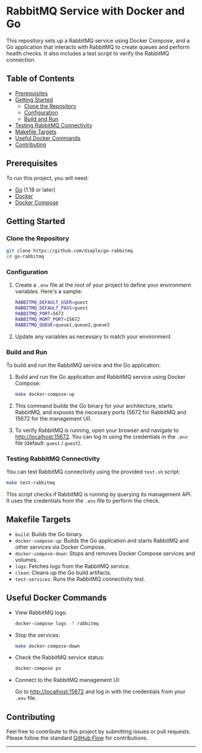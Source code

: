 # RabbitMQ Service with Docker and Go

This repository sets up a RabbitMQ service using Docker Compose, and a Go application that interacts with RabbitMQ to create queues and perform health checks. It also includes a test script to verify the RabbitMQ connection.

## Table of Contents
- [Prerequisites](#prerequisites)
- [Getting Started](#getting-started)
  - [Clone the Repository](#clone-the-repository)
  - [Configuration](#configuration)
  - [Build and Run](#build-and-run)
- [Testing RabbitMQ Connectivity](#testing-rabbitmq-connectivity)
- [Makefile Targets](#makefile-targets)
- [Useful Docker Commands](#useful-docker-commands)
- [Contributing](#contributing)

## Prerequisites

To run this project, you will need:

- [Go](https://golang.org/doc/install) (1.18 or later)
- [Docker](https://docs.docker.com/get-docker/)
- [Docker Compose](https://docs.docker.com/compose/install/)

## Getting Started

### Clone the Repository

```bash
git clone https://github.com/dieple/go-rabbitmq
cd go-rabbitmq
```

### Configuration

1. Create a `.env` file at the root of your project to define your environment variables. Here's a sample:

    ```bash
    RABBITMQ_DEFAULT_USER=guest
    RABBITMQ_DEFAULT_PASS=guest
    RABBITMQ_PORT=5672
    RABBITMQ_MGMT_PORT=15672
    RABBITMQ_QUEUE=queue1,queue2,queue3
    ```

2. Update any variables as necessary to match your environment.

### Build and Run

To build and run the RabbitMQ service and the Go application:

1. Build and run the Go application and RabbitMQ service using Docker Compose:

    ```bash
    make docker-compose-up
    ```

2. This command builds the Go binary for your architecture, starts RabbitMQ, and exposes the necessary ports (5672 for RabbitMQ and 15672 for the management UI).

3. To verify RabbitMQ is running, open your browser and navigate to [http://localhost:15672](http://localhost:15672). You can log in using the credentials in the `.env` file (default: `guest` / `guest`).

### Testing RabbitMQ Connectivity

You can test RabbitMQ connectivity using the provided `test.sh` script:

```bash
make test-rabbitmq
```

This script checks if RabbitMQ is running by querying its management API. It uses the credentials from the `.env` file to perform the check.

## Makefile Targets

- `build`: Builds the Go binary.
- `docker-compose-up`: Builds the Go application and starts RabbitMQ and other services via Docker Compose.
- `docker-compose-down`: Stops and removes Docker Compose services and volumes.
- `logs`: Fetches logs from the RabbitMQ service.
- `clean`: Cleans up the Go build artifacts.
- `test-services`: Runs the RabbitMQ connectivity test.

## Useful Docker Commands

- View RabbitMQ logs:

    ```bash
    docker-compose logs -f rabbitmq
    ```

- Stop the services:

    ```bash
    make docker-compose-down
    ```

- Check the RabbitMQ service status:

    ```bash
    docker-compose ps
    ```

- Connect to the RabbitMQ management UI:

    Go to [http://localhost:15672](http://localhost:15672) and log in with the credentials from your `.env` file.

## Contributing

Feel free to contribute to this project by submitting issues or pull requests. Please follow the standard [GitHub Flow](https://guides.github.com/introduction/flow/) for contributions.

---
